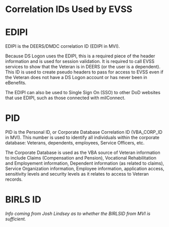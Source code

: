 # Correlation IDs Used by EVSS

# EDIPI
EDIPI is the DEERS/DMDC correlation ID (EDIPI in MVI).

Because DS Logon uses the EDIPI, this is a required piece of the header information and is used for session validation. It is required to call EVSS services to show that the Veteran is in DEERS (or the user is a dependent). This ID is used to create pseudo headers to pass for access to EVSS even if the Veteran does not have a DS Logon account or has never been in eBenefits.

The EDIPI can also be used to Single Sign On (SSO) to other DoD websites that use EDIPI, such as those connected with milConnect. 

# PID
PID is the Personal ID, or Corporate Database Correlation ID (VBA_CORP_ID in MVI). This number is used to identify all individuals within the corporate database: Veterans, dependents, employees, Service Officers, etc. 

The Corporate Database is used as the VBA source of Veteran information to include Claims (Compensation and Pension), Vocational Rehabilitation and Employement information, Dependent information (as related to claims), Service Organization information, Employee information, application access, sensitivity levels and security levels as it relates to access to Veteran records.

# BIRLS ID
*Info coming from Josh Lindsey as to whether the BIRLSID from MVI is sufficient.*
